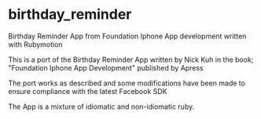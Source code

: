 birthday_reminder
=================

Birthday Reminder App from Foundation Iphone App development written with Rubymotion

This is a port of the Birthday Reminder App written by Nick Kuh in the book; "Foundation Iphone App Development" published by Apress

The port works as described and some modifications have been made to ensure compliance with the latest Facebook SDK

The App is a mixture of idiomatic and non-idiomatic ruby.

